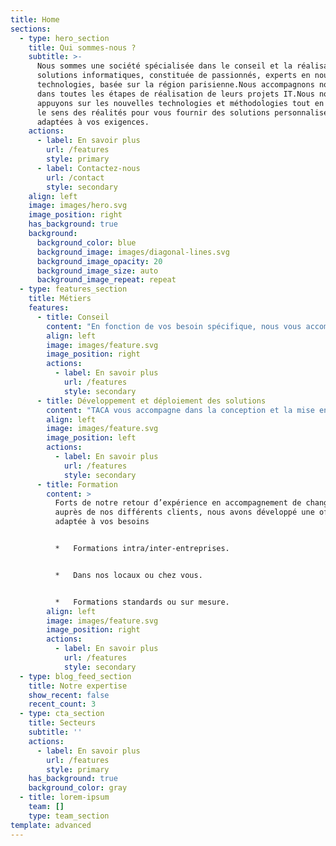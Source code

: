 ```yaml
---
title: Home
sections:
  - type: hero_section
    title: Qui sommes-nous ?
    subtitle: >-
      Nous sommes une société spécialisée dans le conseil et la réalisation des
      solutions informatiques, constituée de passionnés, experts en nouvelles
      technologies, basée sur la région parisienne.Nous accompagnons nos clients
      dans toutes les étapes de réalisation de leurs projets IT.Nous nous
      appuyons sur les nouvelles technologies et méthodologies tout en gardant
      le sens des réalités pour vous fournir des solutions personnalisées et
      adaptées à vos exigences.
    actions:
      - label: En savoir plus
        url: /features
        style: primary
      - label: Contactez-nous
        url: /contact
        style: secondary
    align: left
    image: images/hero.svg
    image_position: right
    has_background: true
    background:
      background_color: blue
      background_image: images/diagonal-lines.svg
      background_image_opacity: 20
      background_image_size: auto
      background_image_repeat: repeat
  - type: features_section
    title: Métiers
    features:
      - title: Conseil
        content: "En fonction de vos besoin spécifique, nous vous accompagnons tout au long de vos projets dans les domaines suivants\_:\n\n*   Assistance à maitrise d’ouvrage / direction de projet\n\n*   Architecture du SI\n\n*   Gestion de projet\n\n*   Conseil en technologie\n"
        align: left
        image: images/feature.svg
        image_position: right
        actions:
          - label: En savoir plus
            url: /features
            style: secondary
      - title: Développement et déploiement des solutions
        content: "TACA vous accompagne dans la conception et la mise en œuvre de votre SI et vos solutions informatiques.\n\nNotre éthique de travail est basée sur la satisfaction du client en assurant des prestations de qualité pour les prestations proposées\_:\n\n*   Recueil du besoin\n\n*   Rédaction des spécification fonctionnelles\n\n*   Conception et développement\n\n*   Qualité Assurance (Tests et recettes)\n\n*   Maintenance applicative\n\n*   Support applicatif\n"
        align: left
        image: images/feature.svg
        image_position: left
        actions:
          - label: En savoir plus
            url: /features
            style: secondary
      - title: Formation
        content: >
          Forts de notre retour d’expérience en accompagnement de changement
          auprès de nos différents clients, nous avons développé une offre
          adaptée à vos besoins


          *   Formations intra/inter-entreprises.


          *   Dans nos locaux ou chez vous.


          *   Formations standards ou sur mesure.
        align: left
        image: images/feature.svg
        image_position: right
        actions:
          - label: En savoir plus
            url: /features
            style: secondary
  - type: blog_feed_section
    title: Notre expertise
    show_recent: false
    recent_count: 3
  - type: cta_section
    title: Secteurs
    subtitle: ''
    actions:
      - label: En savoir plus
        url: /features
        style: primary
    has_background: true
    background_color: gray
  - title: lorem-ipsum
    team: []
    type: team_section
template: advanced
---
```

